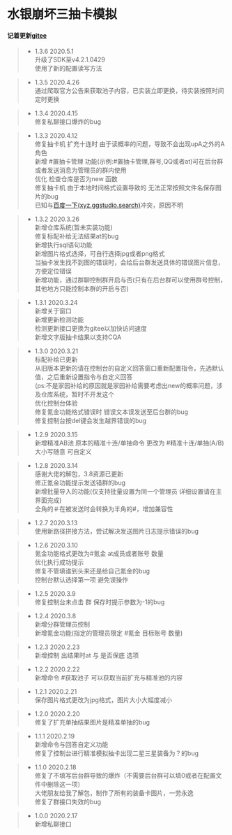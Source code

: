 # 水银崩坏三抽卡模拟
#### 记着更新[gitee](https://gitee.com/Hellobaka/BH3rdGachaSimulator)
>* 1.3.6 2020.5.1<br>
升级了SDK至v4.2.1.0429<br>
使用了新的配置读写方法<br>

>* 1.3.5 2020.4.26<br>
通过爬取官方公告来获取池子内容，已实装立即更换，待实装按照时间定时更换<br>

>* 1.3.4 2020.4.15<br>
修复私聊接口爆炸的bug<br>

>* 1.3.3 2020.4.12<br>
修复抽卡机 扩充十连时 由于读概率的问题，导致不会出现upA之外的A角色<br>
新增 #置抽卡管理 功能(示例:#置抽卡管理,群号,QQ或者at)可在后台群或者发送消息为管理员的群内使用<br>
优化 检查仓库是否为new 函数<br>
修复抽卡机 由于本地时间格式设置导致的 无法正常按照文件名保存图片的bug<br>
已知与[百度一下(xyz.ggstudio.search)](https://cqp.cc/t/45328)冲突，原因不明<br>

>* 1.3.2 2020.3.26<br>
新增仓库系统(暂未实装功能)<br>
修复标配补给无法结果at的bug<br>
新增执行sql语句功能<br>
新增图片格式选择，可自行选择jpg或者png格式<br>
当抽卡发生找不到图的错误时，会给后台群发送具体的错误图片信息，方便定位错误<br>
新增功能，通过群聊控制群开启与否(只有在后台群可以使用群号控制，其他地方只能控制本群的开启与否)<br>

>* 1.3.1 2020.3.24<br>
新增关于窗口<br>
新增更新检测功能<br>
检测更新接口更换为gitee以加快访问速度<br>
新增文字版抽卡结果以支持CQA<br>

>* 1.3.0 2020.3.21<br>
标配补给已更新<br>
从旧版本更新的请在控制台的自定义回答窗口重新配置指令，先选默认值，之后重新设置指令与自定义回答<br>
(ps:不是家园补给的原因就是家园补给需要考虑出new的概率问题，涉及仓库系统，暂时不开发这个<br>
优化控制台体验<br>
修复氪金功能格式错误时 错误文本误发送至后台群的bug<br>
修复控制台按del键会发生越界错误的bug<br>

>* 1.2.9 2020.3.15<br>
新增精准AB池 原本的精准十连/单抽命令 更改为 #精准十连/单抽(A/B)大小写随意 可自定义<br>

>* 1.2.8 2020.3.14<br>
感谢大佬的解包，3.8资源已更新<br>
修正氪金功能提示发送错群的bug<br>
新增批量导入的功能(仅支持批量设置为同一个管理员 详细设置请在主界面完成)<br>
全角的＃在被发送时会转换为半角的#，增加兼容性<br>

>* 1.2.7 2020.3.13<br>
使用新路径拼接方法，尝试解决发送图片日志提示错误的bug<br>

>* 1.2.6 2020.3.10<br>
氪金功能格式更改为#氪金 at成员或者账号 数量<br>
优化执行成功提示<br>
修复不管填谁到头来还是给自己氪金的bug<br>
控制台默认选择第一项 避免误操作<br>

>* 1.2.5 2020.3.9<br>
修复控制台未点击 群 保存时提示参数为-1的bug<br>

>* 1.2.4 2020.3.8<br>
新增分群管理员控制<br>
新增氪金功能(指定的管理员限定 #氪金 目标账号 数量)<br>

>* 1.2.3 2020.2.23<br>
新增控制 出结果时at 与 是否保底 选项<br>

>* 1.2.2 2020.2.22<br>
新增命令 #获取池子 可以获取当前扩充与精准池的内容<br>

>* 1.2.1 2020.2.21<br>
保存图片格式更改为jpg格式，图片大小大幅度减小<br>

>* 1.2.0 2020.2.20<br>
修复了扩充单抽结果图片是精准单抽的bug<br>

>* 1.1.1 2020.2.19<br>
新增命令与回答自定义功能<br>
修复了控制台进行精准模拟抽卡出现二星三星装备为？的bug<br>

>* 1.1.0 2020.2.18<br>
修复了不填写后台群导致的爆炸（不需要后台群可以填0或者在配置文件中删除这一项）<br>
大佬朋友给我了解包，制作了所有的装备卡图片，一劳永逸<br>
修复了群接口失效的bug<br>

>* 1.0.0 2020.2.17<br>
新增私聊接口<br>
